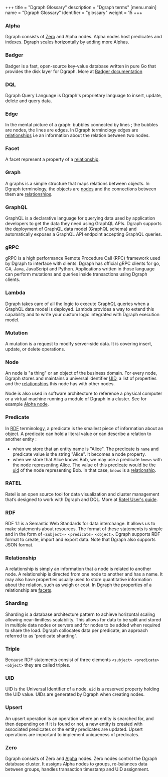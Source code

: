 +++
title = "Dgraph Glossary"
description = "Dgraph terms"
[menu.main]
    name = "Dgraph Glossary"
    identifier = "glossary"
    weight = 15
+++

<div class="glossary">

### Alpha ###
Dgraph consists of [Zero](#zero) and Alpha nodes. Alpha nodes host predicates and indexes. Dgraph scales horizontally by adding more Alphas.

### Badger ###
Badger is a fast, open-source key-value database written in pure Go that provides the disk layer for Dgraph.
More at [Badger documentation](https://dgraph.io/docs/badger)

### DQL ###
Dgraph Query Language is Dgraph's proprietary language to insert, update, delete and query data.

### Edge ###
In the mental picture of a graph: bubbles connected by lines ; the bubbles are nodes, the lines are edges.
In Dgraph terminology edges are [relationships](#relationship) i.e an information about the relation between two nodes.

### Facet ###
A facet represent a property of a [relationship](#relationship).

### Graph ###
A graphs is a simple structure that maps relations between objects. In Dgraph terminology, the objects are [nodes](#node) and the connections between them are [relationships](#relationship).

### GraphQL ###
GraphQL is a declarative language for querying data used by application developers to get the data they need using GraphQL APIs. Dgraph supports the deployment of GraphQL data model (GraphQL schema) and automatically exposes a GraphQL API endpoint accepting GraphQL queries.

### gRPC ###
gRPC is a high performance Remote Procedure Call (RPC) framework used by Dgraph to interface with clients. Dgraph has official gRPC clients for go, C#, Java, JavaScript and Python. Applications written in those language can perform mutations and queries inside transactions using Dgraph clients.

### Lambda ###
Dgraph takes care of all the logic to execute GraphQL queries when a GraphQL data model is deployed. Lambda provides a way to extend this capability and to write your custom logic integrated with Dgraph execution model.

### Mutation ###
A mutation is a request to modify server-side data. It is covering insert, update, or delete operations.

### Node ###
An node is "a thing" or an object of the business domain. For every node, Dgraph stores and maintains a universal identifier [UID](#uid), a list of properties and the [relationships](#relationship) this node has with other nodes.

Node is also used in software architecture to reference a physical computer or a virtual machine running a module of Dgraph in a cluster. See for example [Alpha node](#alpha).

### Predicate ###
In [RDF](#RDF) terminology, a predicate is the smallest piece of information about an object. A predicate can hold a literal value or can describe a relation to another entity :
- when we store that an entity name is "Alice". The predicate is ``name`` and predicate value is the string "Alice". It becomes a node property.
- when we store that Alice knows Bob, we may use a predicate ``knows`` with the node representing Alice. The value of this predicate would be the [uid](#uid) of the node representing Bob. In that case, ``knows`` is a [relationship](#relationship).


### RATEL ###
Ratel is an open source tool for data visualization and cluster management that’s designed to work with Dgraph and DQL. More at [Ratel User's guide](https://dgraph.io/docs/ratel/overview/).

### RDF ###
RDF 1.1 is a Semantic Web Standards for data interchange. It allows us to make statements about resources. The format of these statements is simple and in the form of `<subject>> <predicate> <object>`.
Dgraph supports RDF format to create, import and export data. Note that Dgraph also supports JSON format.


### Relationship ###
A relationship is simply an information that a node is related to another node. A relationship is directed from one node to another and has a name. It may also have properties usually used to store quantitative information about the relation, such as weigh or cost. In Dgraph the properties of a relationship are [facets](#facets).

### Sharding ###
Sharding is a database architecture pattern to achieve horizontal scaling allowing near-limitless scalability. This allows for data to be split and stored in multiple data nodes or servers and for nodes to be added when required to share the load. Dgraph collocates data per predicate, an approach referred to as 'predicate sharding'.

### Triple ###
Because RDF statements consist of three elements `<subject> <predicate> <object>` they are called triples.

### UID ###
UID is the Universal Identifier of a node. `uid` is a reserved property holding the UID value. UIDs are generated by Dgraph when creating nodes.


### Upsert ###
An upsert operation is an operation where an entity is searched for, and then
depending on if it is found or not, a new entity is created with associated predicates or the entity predicates are updated. Upsert operations are important to implement uniqueness of predicates.

### Zero ###
Dgraph consists of Zero and [Alpha](#alpha) nodes. Zero nodes control the Dgraph database cluster. It assigns Alpha nodes to groups, re-balances data between groups, handles transaction timestamp and UID assignment.
</div>
